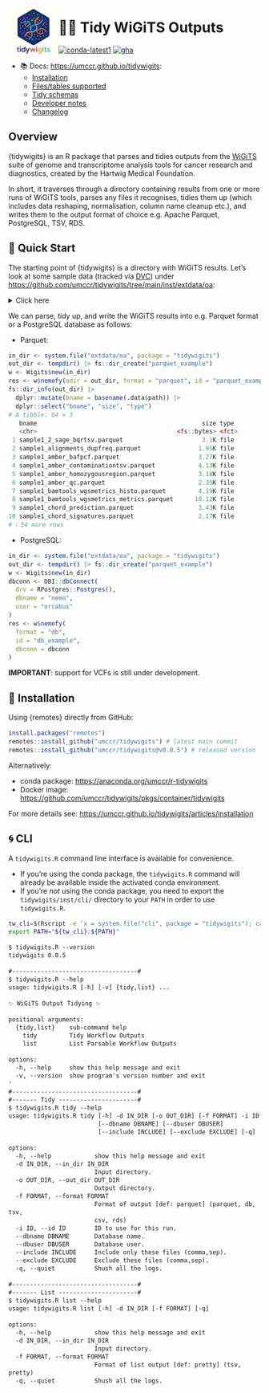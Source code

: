 

<!-- README.md is generated from README.qmd. Please edit that file -->

<a href="https://umccr.github.io/tidywigits"><img src="man/figures/logo.png" alt="logo" align="left" height="100" /></a>

# 🧬✨ Tidy WiGiTS Outputs

[![conda-latest1](https://anaconda.org/umccr/r-tidywigits/badges/latest_release_date.svg "Conda Latest Release")](https://anaconda.org/umccr/r-tidywigits)
[![gha](https://github.com/umccr/tidywigits/actions/workflows/deploy.yaml/badge.svg "GitHub Actions")](https://github.com/umccr/tidywigits/actions/workflows/deploy.yaml)

- 📚 Docs: <https://umccr.github.io/tidywigits>:
  - [Installation](https://umccr.github.io/tidywigits/articles/installation)
  - [Files/tables
    supported](https://umccr.github.io/tidywigits/articles/schemas_raw)
  - [Tidy
    schemas](https://umccr.github.io/tidywigits/articles/schemas_tidy)
  - [Developer
    notes](https://umccr.github.io/tidywigits/articles/developers)
  - [Changelog](https://umccr.github.io/tidywigits/articles/NEWS)

## Overview

{tidywigits} is an R package that parses and tidies outputs from the
[WiGiTS](https://github.com/hartwigmedical/hmftools "WiGiTS suite")
suite of genome and transcriptome analysis tools for cancer research and
diagnostics, created by the Hartwig Medical Foundation.

In short, it traverses through a directory containing results from one
or more runs of WiGiTS tools, parses any files it recognises, tidies
them up (which includes data reshaping, normalisation, column name
cleanup etc.), and writes them to the output format of choice
e.g. Apache Parquet, PostgreSQL, TSV, RDS.

## 🎨 Quick Start

The starting point of {tidywigits} is a directory with WiGiTS results.
Let’s look at some sample data (tracked via [DVC](https://dvc.org/))
under <https://github.com/umccr/tidywigits/tree/main/inst/extdata/oa>:

<details class="code-fold">
<summary>Click here</summary>

``` r
system.file("extdata/oa", package = "tidywigits") |>
  fs::dir_tree(invert = TRUE, glob = "*.dvc")
/Users/pdiakumis/Library/R/arm64/4.5/library/tidywigits/extdata/oa
├── alignments
│   └── sample1.duplicate_freq.tsv
├── amber
│   ├── sample1.amber.baf.pcf
│   ├── sample1.amber.contamination.tsv
│   ├── sample1.amber.homozygousregion.tsv
│   └── sample1.amber.qc
├── bamtools
│   └── sample1.wgsmetrics
├── chord
│   ├── sample1.chord.mutation_contexts.tsv
│   └── sample1.chord.prediction.tsv
├── cobalt
│   ├── cobalt.version
│   ├── sample1.cobalt.gc.median.tsv
│   ├── sample1.cobalt.ratio.median.tsv
│   └── sample1.cobalt.ratio.pcf
├── cuppa
│   ├── sample1.cuppa.pred_summ.tsv
│   ├── sample1.cuppa.vis_data.tsv
│   └── sample1.cuppa_data.tsv.gz
├── lilac
│   ├── sample1.lilac.candidates.coverage.tsv
│   ├── sample1.lilac.qc.tsv
│   └── sample1.lilac.tsv
├── linx
│   ├── germline_annotations
│   │   ├── linx.version
│   │   ├── sample1.linx.germline.breakend.tsv
│   │   ├── sample1.linx.germline.clusters.tsv
│   │   ├── sample1.linx.germline.disruption.tsv
│   │   ├── sample1.linx.germline.driver.catalog.tsv
│   │   ├── sample1.linx.germline.links.tsv
│   │   └── sample1.linx.germline.svs.tsv
│   └── somatic_annotations
│       ├── linx.version
│       ├── sample1.linx.breakend.tsv
│       ├── sample1.linx.clusters.tsv
│       ├── sample1.linx.driver.catalog.tsv
│       ├── sample1.linx.drivers.tsv
│       ├── sample1.linx.fusion.tsv
│       ├── sample1.linx.links.tsv
│       ├── sample1.linx.svs.tsv
│       ├── sample1.linx.vis_copy_number.tsv
│       ├── sample1.linx.vis_fusion.tsv
│       ├── sample1.linx.vis_gene_exon.tsv
│       ├── sample1.linx.vis_protein_domain.tsv
│       ├── sample1.linx.vis_segments.tsv
│       └── sample1.linx.vis_sv_data.tsv
├── purple
│   ├── purple.version
│   ├── sample1.purple.cnv.gene.tsv
│   ├── sample1.purple.cnv.somatic.tsv
│   ├── sample1.purple.driver.catalog.germline.tsv
│   ├── sample1.purple.driver.catalog.somatic.tsv
│   ├── sample1.purple.germline.deletion.tsv
│   ├── sample1.purple.purity.range.tsv
│   ├── sample1.purple.purity.tsv
│   ├── sample1.purple.qc
│   ├── sample1.purple.somatic.clonality.tsv
│   └── sample1.purple.somatic.hist.tsv
├── sage
│   ├── germline
│   │   ├── sample1.sage.bqr.tsv
│   │   ├── sample2.sage.bqr.tsv
│   │   ├── sample2.sage.exon.medians.tsv
│   │   └── sample2.sage.gene.coverage.tsv
│   └── somatic
│       ├── sample1.sage.bqr.tsv
│       ├── sample1.sage.exon.medians.tsv
│       ├── sample1.sage.gene.coverage.tsv
│       └── sample2.sage.bqr.tsv
├── sigs
│   ├── sample1.sig.allocation.tsv
│   └── sample1.sig.snv_counts.csv
├── virusbreakend
│   └── sample1.virusbreakend.vcf.summary.tsv
└── virusinterpreter
    └── sample1.virus.annotated.tsv
```

</details>

We can parse, tidy up, and write the WiGiTS results into e.g. Parquet
format or a PostgreSQL database as follows:

- Parquet:

``` r
in_dir <- system.file("extdata/oa", package = "tidywigits")
out_dir <- tempdir() |> fs::dir_create("parquet_example")
w <- Wigits$new(in_dir)
res <- w$nemofy(odir = out_dir, format = "parquet", id = "parquet_example")
fs::dir_info(out_dir) |>
  dplyr::mutate(bname = basename(.data$path)) |>
  dplyr::select("bname", "size", "type")
# A tibble: 64 × 3
   bname                                              size type 
   <chr>                                       <fs::bytes> <fct>
 1 sample1_2_sage_bqrtsv.parquet                      3.1K file 
 2 sample1_alignments_dupfreq.parquet                1.95K file 
 3 sample1_amber_bafpcf.parquet                      3.27K file 
 4 sample1_amber_contaminationtsv.parquet            4.13K file 
 5 sample1_amber_homozygousregion.parquet            3.18K file 
 6 sample1_amber_qc.parquet                          2.35K file 
 7 sample1_bamtools_wgsmetrics_histo.parquet         4.19K file 
 8 sample1_bamtools_wgsmetrics_metrics.parquet      10.12K file 
 9 sample1_chord_prediction.parquet                  3.43K file 
10 sample1_chord_signatures.parquet                  2.17K file 
# ℹ 54 more rows
```

- PostgreSQL:

``` r
in_dir <- system.file("extdata/oa", package = "tidywigits")
out_dir <- tempdir() |> fs::dir_create("parquet_example")
w <- Wigits$new(in_dir)
dbconn <- DBI::dbConnect(
  drv = RPostgres::Postgres(),
  dbname = "nemo",
  user = "orcabus"
)
res <- w$nemofy(
  format = "db",
  id = "db_example",
  dbconn = dbconn
)
```

**IMPORTANT**: support for VCFs is still under development.

## 🍕 Installation

Using {remotes} directly from GitHub:

``` r
install.packages("remotes")
remotes::install_github("umccr/tidywigits") # latest main commit
remotes::install_github("umccr/tidywigits@v0.0.5") # released version
```

Alternatively:

- conda package: <https://anaconda.org/umccr/r-tidywigits>
- Docker image:
  <https://github.com/umccr/tidywigits/pkgs/container/tidywigits>

For more details see:
<https://umccr.github.io/tidywigits/articles/installation>

## 🌀 CLI

A `tidywigits.R` command line interface is available for convenience.

- If you’re using the conda package, the `tidywigits.R` command will
  already be available inside the activated conda environment.
- If you’re *not* using the conda package, you need to export the
  `tidywigits/inst/cli/` directory to your `PATH` in order to use
  `tidywigits.R`.

``` bash
tw_cli=$(Rscript -e 'x = system.file("cli", package = "tidywigits"); cat(x, "\n")' | xargs)
export PATH="${tw_cli}:${PATH}"
```

    $ tidywigits.R --version
    tidywigits 0.0.5

    #-----------------------------------#
    $ tidywigits.R --help
    usage: tidywigits.R [-h] [-v] {tidy,list} ...

    ✨ WiGiTS Output Tidying ✨

    positional arguments:
      {tidy,list}    sub-command help
        tidy         Tidy Workflow Outputs
        list         List Parsable Workflow Outputs

    options:
      -h, --help     show this help message and exit
      -v, --version  show program's version number and exit
    '
    #-----------------------------------#
    #------- Tidy ----------------------#
    $ tidywigits.R tidy --help
    usage: tidywigits.R tidy [-h] -d IN_DIR [-o OUT_DIR] [-f FORMAT] -i ID
                             [--dbname DBNAME] [--dbuser DBUSER]
                             [--include INCLUDE] [--exclude EXCLUDE] [-q]

    options:
      -h, --help            show this help message and exit
      -d IN_DIR, --in_dir IN_DIR
                            Input directory.
      -o OUT_DIR, --out_dir OUT_DIR
                            Output directory.
      -f FORMAT, --format FORMAT
                            Format of output [def: parquet] (parquet, db, tsv,
                            csv, rds)
      -i ID, --id ID        ID to use for this run.
      --dbname DBNAME       Database name.
      --dbuser DBUSER       Database user.
      --include INCLUDE     Include only these files (comma,sep).
      --exclude EXCLUDE     Exclude these files (comma,sep).
      -q, --quiet           Shush all the logs.

    #-----------------------------------#
    #------- List ----------------------#
    $ tidywigits.R list --help
    usage: tidywigits.R list [-h] -d IN_DIR [-f FORMAT] [-q]

    options:
      -h, --help            show this help message and exit
      -d IN_DIR, --in_dir IN_DIR
                            Input directory.
      -f FORMAT, --format FORMAT
                            Format of list output [def: pretty] (tsv, pretty)
      -q, --quiet           Shush all the logs.
